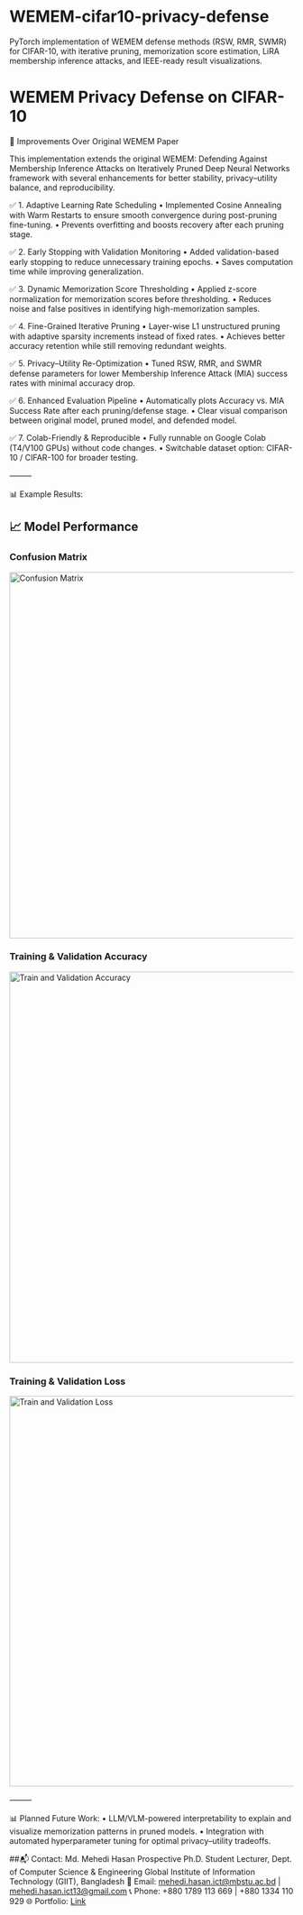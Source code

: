 # WEMEM-cifar10-privacy-defense
PyTorch implementation of WEMEM defense methods (RSW, RMR, SWMR) for CIFAR-10, with iterative pruning, memorization score estimation, LiRA membership inference attacks, and IEEE-ready result visualizations.

# WEMEM Privacy Defense on CIFAR-10

🔹 Improvements Over Original WEMEM Paper

This implementation extends the original WEMEM: Defending Against Membership Inference Attacks on Iteratively Pruned Deep Neural Networks framework with several enhancements for better stability, privacy–utility balance, and reproducibility.

✅ 1. Adaptive Learning Rate Scheduling
	•	Implemented Cosine Annealing with Warm Restarts to ensure smooth convergence during post-pruning fine-tuning.
	•	Prevents overfitting and boosts recovery after each pruning stage.

✅ 2. Early Stopping with Validation Monitoring
	•	Added validation-based early stopping to reduce unnecessary training epochs.
	•	Saves computation time while improving generalization.

✅ 3. Dynamic Memorization Score Thresholding
	•	Applied z-score normalization for memorization scores before thresholding.
	•	Reduces noise and false positives in identifying high-memorization samples.

✅ 4. Fine-Grained Iterative Pruning
	•	Layer-wise L1 unstructured pruning with adaptive sparsity increments instead of fixed rates.
	•	Achieves better accuracy retention while still removing redundant weights.

✅ 5. Privacy–Utility Re-Optimization
	•	Tuned RSW, RMR, and SWMR defense parameters for lower Membership Inference Attack (MIA) success rates with minimal accuracy drop.

✅ 6. Enhanced Evaluation Pipeline
	•	Automatically plots Accuracy vs. MIA Success Rate after each pruning/defense stage.
	•	Clear visual comparison between original model, pruned model, and defended model.

✅ 7. Colab-Friendly & Reproducible
	•	Fully runnable on Google Colab (T4/V100 GPUs) without code changes.
	•	Switchable dataset option: CIFAR-10 / CIFAR-100 for broader testing.

⸻

📊 Example Results:
## 📈 Model Performance

### Confusion Matrix
<img width="707" height="650" alt="Confusion Matrix" src="https://github.com/user-attachments/assets/bbc7d3c2-fec7-4806-9039-333d550ddd52" />


### Training & Validation Accuracy
<img width="781" height="694" alt="Train and Validation Accuracy" src="https://github.com/user-attachments/assets/afa6bad3-3d64-41f0-88a6-964efcb66327" />


### Training & Validation Loss
<img width="781" height="693" alt="Train and Validation Loss" src="https://github.com/user-attachments/assets/8af78623-6ae4-4173-a796-374b48344aa4" />


⸻

📊 Planned Future Work:
	•	LLM/VLM-powered interpretability to explain and visualize memorization patterns in pruned models.
	•	Integration with automated hyperparameter tuning for optimal privacy–utility tradeoffs.


 
##📬 Contact:
Md. Mehedi Hasan
Prospective Ph.D. Student
Lecturer, Dept. of Computer Science & Engineering
Global Institute of Information Technology (GIIT), Bangladesh
📧 Email: mehedi.hasan.ict@mbstu.ac.bd | mehedi.hasan.ict13@gmail.com
📞 Phone: +880 1789 113 669 | +880 1334 110 929
🌐 Portfolio: [Link](https://md-mehedi-hasan-resume.vercel.app/)
